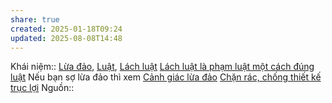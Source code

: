 ```yaml
---
share: true
created: 2025-01-18T09:24
updated: 2025-08-08T14:48
---
```

Khái niệm:: [Lừa đảo](../../%CE%9E%20Kh%C3%A1i%20ni%E1%BB%87m/L%E1%BB%ABa%20%C4%91%E1%BA%A3o.md), [Luật](../../%CE%9E%20Kh%C3%A1i%20ni%E1%BB%87m/Lu%E1%BA%ADt.md), [Lách luật](../../%CE%9E%20Kh%C3%A1i%20ni%E1%BB%87m/L%C3%A1ch%20lu%E1%BA%ADt.md)
[Lách luật là phạm luật một cách đúng luật](./L%C3%A1ch%20lu%E1%BA%ADt%20l%C3%A0%20ph%E1%BA%A1m%20lu%E1%BA%ADt%20m%E1%BB%99t%20c%C3%A1ch%20%C4%91%C3%BAng%20lu%E1%BA%ADt.md)
Nếu bạn sợ lừa đảo thì xem [Cảnh giác lừa đảo](../../../%F0%9F%93%9CT%C3%A0i%20nguy%C3%AAn/C%E1%BA%A3nh%20gi%C3%A1c%20l%E1%BB%ABa%20%C4%91%E1%BA%A3o/index.md)
[Chặn rác, chống thiết kế trục lợi](../../../%F0%9F%93%9CT%C3%A0i%20nguy%C3%AAn/V%C3%AC%20ng%C6%B0%E1%BB%9Di%20y%E1%BA%BFu%20th%E1%BA%BF/V%C3%AC%20kh%C3%A1ch%20h%C3%A0ng/Ch%E1%BA%B7n%20r%C3%A1c,%20ch%E1%BB%91ng%20thi%E1%BA%BFt%20k%E1%BA%BF%20tr%E1%BB%A5c%20l%E1%BB%A3i/index.md)
Nguồn:: 
